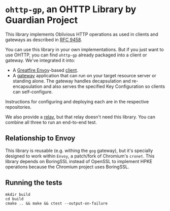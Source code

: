 # `ohttp-gp`, an OHTTP Library by Guardian Project 

This library implements Oblivious HTTP operations as used in clients and gateways as described in [RFC 9458](https://www.rfc-editor.org/rfc/rfc9458.html).

You can use this library in your own implementations.  But if you just want to use OHTTP, you can find `ohttp-gp` already packaged into a client or gateway.  We've integrated it into:

* A [Greatfire Envoy](https://github.com/greatfire/envoy)-based [client](https://github.com/johnhess/cog).
* A [gateway](https://github.com/johnhess/gog) application that can run on your target resource server or standing alone.  The gateway handles decapsulation and re-encapsulation and also serves the specified Key Configuration so clients can self-configure.

Instructions for configuring and deploying each are in the respective repositories.

We also provide a [relay](https://github.com/johnhess/pog), but that relay doesn't need this library.  You can combine all three to run an end-to-end test.

## Relationship to Envoy

This library is reusable (e.g. withing the `gog` gateway), but it's specially designed to work within `Envoy`, a patch/fork of Chromium's `cronet`.  This library depends on BoringSSL instead of OpenSSL to implement HPKE operations because the Chromium project uses BoringSSL.

## Running the tests

```
mkdir build
cd build
cmake .. && make && ctest --output-on-failure
```